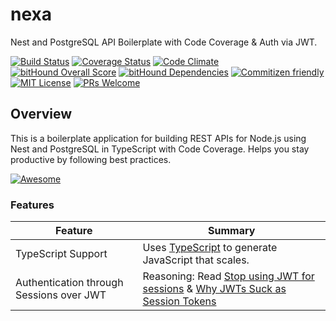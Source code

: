 # nexa

Nest and PostgreSQL API Boilerplate with Code Coverage & Auth via JWT.

[![Build Status](https://img.shields.io/travis/xeoneux/nexa/master.svg)](https://travis-ci.org/xeoneux/nexa)
[![Coverage Status](https://img.shields.io/coveralls/xeoneux/nexa/master.svg)](https://coveralls.io/github/xeoneux/nexa?branch=master)
[![Code Climate](https://img.shields.io/codeclimate/github/xeoneux/nexa.svg)](https://codeclimate.com/github/xeoneux/nexa)
[![bitHound Overall Score](https://www.bithound.io/github/xeoneux/nexa/badges/score.svg)](https://www.bithound.io/github/xeoneux/nexa)
[![bitHound Dependencies](https://www.bithound.io/github/xeoneux/nexa/badges/dependencies.svg)](https://www.bithound.io/github/xeoneux/nexa/master/dependencies/npm)
[![Commitizen friendly](https://img.shields.io/badge/commitizen-friendly-brightgreen.svg)](http://commitizen.github.io/cz-cli/)
[![MIT License](https://img.shields.io/npm/l/stack-overflow-copy-paste.svg)](http://opensource.org/licenses/MIT)
[![PRs Welcome](https://img.shields.io/badge/PRs-welcome-brightgreen.svg)](http://makeapullrequest.com)

## Overview

This is a boilerplate application for building REST APIs for Node.js using Nest and PostgreSQL in TypeScript with Code Coverage. Helps you stay productive by following best practices.

[![Awesome](https://cdn.rawgit.com/sindresorhus/awesome/d7305f38d29fed78fa85652e3a63e154dd8e8829/media/badge.svg)](https://github.com/sindresorhus/awesome)

### Features

| Feature                                | Summary                                                                                                                                                                                                                                                     |
|----------------------------------------|-------------------------------------------------------------------------------------------------------------------------------------------------------------------------------------------------------------------------------------------------------------|
| TypeScript Support                  	 	 | Uses [TypeScript](https://www.typescriptlang.org/) to generate JavaScript that scales.  |
| Authentication through Sessions over JWT                  	 	 | Reasoning: Read [Stop using JWT for sessions](http://cryto.net/~joepie91/blog/2016/06/13/stop-using-jwt-for-sessions/) & [Why JWTs Suck as Session Tokens](https://scotch.io/bar-talk/why-jwts-suck-as-session-tokens)  |
